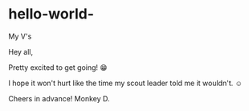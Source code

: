 # hello-world-
My V's

Hey all,

Pretty excited to get going! 😁

I hope it won't hurt like the time my scout leader
told me it wouldn't. ☺️

Cheers in advance!
Monkey D.

